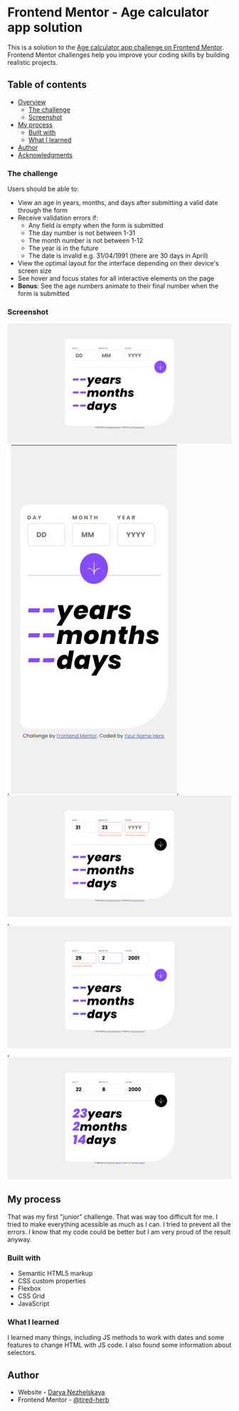 # Frontend Mentor - Age calculator app solution

This is a solution to the [Age calculator app challenge on Frontend Mentor](https://www.frontendmentor.io/challenges/age-calculator-app-dF9DFFpj-Q). Frontend Mentor challenges help you improve your coding skills by building realistic projects.

## Table of contents

- [Overview](#overview)
  - [The challenge](#the-challenge)
  - [Screenshot](#screenshot)
- [My process](#my-process)
  - [Built with](#built-with)
  - [What I learned](#what-i-learned)
- [Author](#author)
- [Acknowledgments](#acknowledgments)

### The challenge

Users should be able to:

- View an age in years, months, and days after submitting a valid date through the form
- Receive validation errors if:
  - Any field is empty when the form is submitted
  - The day number is not between 1-31
  - The month number is not between 1-12
  - The year is in the future
  - The date is invalid e.g. 31/04/1991 (there are 30 days in April)
- View the optimal layout for the interface depending on their device's screen size
- See hover and focus states for all interactive elements on the page
- **Bonus**: See the age numbers animate to their final number when the form is submitted

### Screenshot

![Screenshot](screenshot.png), ![Screenshot_Mobile](screenshot_mobile.png),![Screenshot_Errors](screenshot_errors.png), ![Screenshot_Errors2](screenshot_errors2.png), ![Screenshot_Result](screenshot_result.png)

## My process

That was my first "junior" challenge. That was way too difficult for me. I tried to make everything acessible as much as I can. I tried to prevent all the errors. I know that my code could be better but I am very proud of the result anyway.

### Built with

- Semantic HTML5 markup
- CSS custom properties
- Flexbox
- CSS Grid
- JavaScript

### What I learned

I learned many things, including JS methods to work with dates and some features to change HTML with JS code. I also found some information about selectors.

## Author

- Website - [Darya Nezhelskaya](https://github.com/tired-herb)
- Frontend Mentor - [@tired-herb](https://www.frontendmentor.io/profile/tired-herb)
